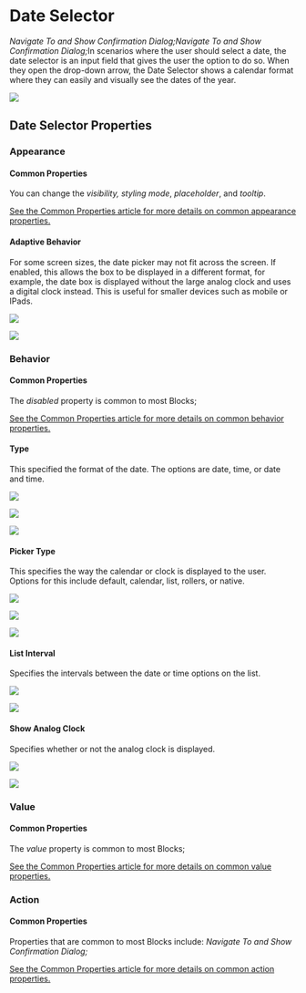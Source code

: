 # Date Selector

_Navigate To and Show Confirmation Dialog;Navigate To and Show Confirmation Dialog;_&#x49;n scenarios where the user should select a date, the date selector is an input field that gives the user the option to do so. When they open the drop-down arrow, the Date Selector shows a calendar format where they can easily and visually see the dates of the year.

![](<../../.gitbook/assets/image (264).png>)

## Date Selector Properties

### Appearance

#### Common Properties

You can change the _visibility, styling mode_, _placeholder_, and _tooltip_.

[See the Common Properties article for more details on common appearance properties.](../common-properties.md#appearance)

#### Adaptive Behavior

For some screen sizes, the date picker may not fit across the screen. If enabled, this allows the box to be displayed in a different format, for example, the date box is displayed without the large analog clock and uses a digital clock instead. This is useful for smaller devices such as mobile or IPads.

![](<../../.gitbook/assets/image (1352).png>)

![](<../../.gitbook/assets/image (825).png>)

### Behavior

#### Common Properties

The _disabled_ property is common to most Blocks;

[See the Common Properties article for more details on common behavior properties.](../common-properties.md#behavior)

#### Type

This specified the format of the date. The options are date, time, or date and time.

![](<../../.gitbook/assets/image (1592).png>)

![](<../../.gitbook/assets/image (874).png>)

![](<../../.gitbook/assets/image (10) (1).png>)

#### Picker Type

This specifies the way the calendar or clock is displayed to the user. Options for this include default, calendar, list, rollers, or native.

![](<../../.gitbook/assets/image (1615).png>)

![](<../../.gitbook/assets/image (1805).png>)

![](<../../.gitbook/assets/image (729).png>)

#### List Interval

Specifies the intervals between the date or time options on the list.

![](<../../.gitbook/assets/image (339).png>)

![](<../../.gitbook/assets/image (1816).png>)

#### Show Analog Clock

Specifies whether or not the analog clock is displayed.

![](<../../.gitbook/assets/image (1820).png>)

![](<../../.gitbook/assets/image (99).png>)

### Value

#### Common Properties

The _value_ property is common to most Blocks;

[See the Common Properties article for more details on common value properties.](../common-properties.md#behavior-1)

### Action

#### Common Properties

Properties that are common to most Blocks include: _Navigate To and Show Confirmation Dialog;_

[See the Common Properties article for more details on common action properties.](../common-properties.md#action)
